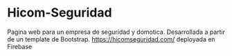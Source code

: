 # Hicom-Seguridad
Pagina web para un empresa de seguridad y domotica.
Desarrollada a partir de un template de Bootstrap.
https://hicomseguridad.com/
deployada en Firebase
